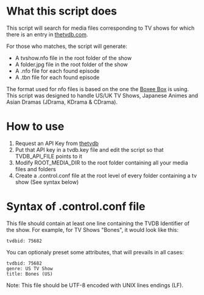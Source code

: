 What this script does
======================

This script will search for media files corresponding to TV shows for which there
is an entry in [thetvdb.com](http://www.thetvdb.com).

For those who matches, the script will generate:
-   A tvshow.nfo file in the root folder of the show
-   A folder.jpg file in the root folder of the show
-   A .nfo file for each found episode
-   A .tbn file for each found episode

The format used for nfo files is based on the one the [Boxee Box](http://www.boxee.tv) is using.
This script was designed to handle US/UK TV Shows, Japanese Animes and Asian Dramas (JDrama, KDrama & CDrama).

How to use
===========

1. Request an API Key from [thetvdb](http://www.thetvdb.com/?tab=apiregister)
2. Put that API key in a tvdb.key file and edit the script so that TVDB_API_FILE points to it
3. Modify ROOT_MEDIA_DIR to the root folder containing all your media files and folders
4. Create a .control.conf file at the root level of every folder containing a tv show (See syntax below)

Syntax of .control.conf file
============================

This file should contain at least one line containing the TVDB Identifier of the show.
For example, for TV Shows "Bones", it would look like this:

    tvdbid: 75682

You can optionaly preset some attributes, that will prevails in all cases:

    tvdbid: 75682
    genre: US TV Show
    title: Bones (US)

Note: This file should be UTF-8 encoded with UNIX lines endings (LF).
